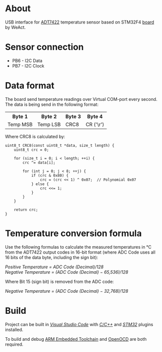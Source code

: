# About
USB interface for [ADT7422](https://www.analog.com/media/en/technical-documentation/data-sheets/ADT7422.pdf) temperature sensor based on STM32F4 [board](https://docs.zephyrproject.org/latest/boards/arm/blackpill_f411ce/doc/index.html) by WeAct.


# Sensor connection

* PB6 - I2C Data
* PB7 - I2C Clock

# Data format

The board send temperature readings over Virtual COM-port every second. The data is being send in the following format:

<table>
  <tr>
    <th>Byte 1</th>
    <th>Byte 2</th>
    <th>Byte 3</th>
    <th>Byte 4</th>
  </tr>
  <tr>
    <td>Temp MSB</td>
    <td>Temp LSB</td>
    <td>CRC8</td>
    <td>CR ('\r')</td>
  </tr>
</table>

Where CRC8 is calculated by:

    uint8_t CRC8(const uint8_t *data, size_t length) {
        uint8_t crc = 0;
        
        for (size_t i = 0; i < length; ++i) {
            crc ^= data[i];
            
            for (int j = 0; j < 8; ++j) {
                if (crc & 0x80) {
                    crc = (crc << 1) ^ 0x07;  // Polynomial 0x07
                } else {
                    crc <<= 1;
                }
            }
        }
        
        return crc;
    }

# Temperature conversion formula

Use the following formulas to calculate the measured temperatures in °C from the ADT7422 output codes in 16-bit format (where ADC Code uses all 16 bits of the data byte, including the sign bit): 

_Positive Temperature = ADC Code (Decimal)/128_\
_Negative Temperature = (ADC Code (Decimal) − 65,536)/128_ 

Where Bit 15 (sign bit) is removed from the ADC code:

_Negative Temperature = (ADC Code (Decimal) − 32,768)/128_

# Build

Project can be built in _[Visual Studio Code](https://code.visualstudio.com/)_ with _[C/C++](https://marketplace.visualstudio.com/items?itemName=ms-vscode.cpptools)_ and _[STM32](https://marketplace.visualstudio.com/items?itemName=bmd.stm32-for-vscode)_ plugins installed.

To build and debug [ARM Embedded Toolchain](https://developer.arm.com/downloads/-/gnu-rm) and [OpenOCD](https://openocd.org/) are both required.
